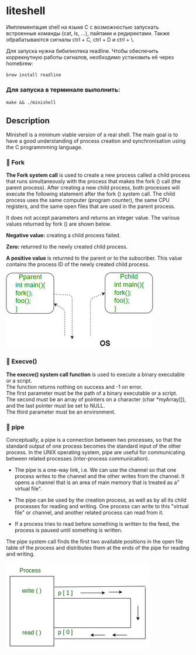 # liteshell

Имплементация shell на языке С с возможностью запускать встроенные команды (cat, ls, ...), пайпами и редиректами. Также обрабатываются сигналы ctrl + C, ctrl + D и ctrl + \\.

Для запуска нужна бибилиотека readline. Чтобы обеспечить коррекнутную работы сигналов, необходимо установить её через homebrew:

```
brew install readline
```

 ### Для запуска в терминале выполнить:

```
make && ./minishell
```

## Description

Minishell is a minimum viable version of a real shell. The main goal is to have a good understanding of process creation and synchronisation using the C programmming language.

### :page_facing_up: Fork
**The Fork system call** is used to create a new process called a child process that runs simultaneously with the process that makes the fork () call (the parent process). After creating a new child process, both processes will execute the following statement after the fork () system call. The child process uses the same computer (program counter), the same CPU registers, and the same open files that are used in the parent process.  

It does not accept parameters and returns an integer value. The various values returned by fork () are shown below.  

**Negative value:** creating a child process failed.

**Zero:** returned to the newly created child process.

**A positive value** is returned to the parent or to the subscriber. This value contains the process ID of the newly created child process.  

![](https://github.com/markveligod/minishell/raw/master/img/1.jpg)  

### :page_facing_up: Execve()

**The execve() system call function** is used to execute a binary executable or a script.  
The function returns nothing on success and -1 on error.  
The first parameter must be the path of a binary executable or a script.  
The second must be an array of pointers on a character (char *myArray[]), and the last pointer must be set to NULL.  
The third parameter must be an environment.  

### :page_facing_up: pipe

Conceptually, a pipe is a connection between two processes, so that the standard output of one process becomes the standard input of the other process. In the UNIX operating system, pipe are useful for communicating between related processes (inter-process communication).  

* The pipe is a one-way link, i.e. We can use the channel so that one process writes to the channel and the other writes from the channel. It opens a channel that is an area of main memory that is treated as a" virtual file".

* The pipe can be used by the creation process, as well as by all its child processes for reading and writing. One process can write to this "virtual file" or channel, and another related process can read from it.

* If a process tries to read before something is written to the feed, the process is paused until something is written.

The pipe system call finds the first two available positions in the open file table of the process and distributes them at the ends of the pipe for reading and writing.  

![](https://github.com/markveligod/minishell/raw/master/img/2.jpg) 
